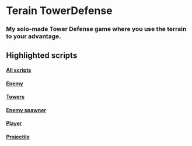# Terain TowerDefense
### My solo-made Tower Defense game where you use the terrain to your advantage.


## Highlighted scripts
#### [All scripts](https://github.com/stenkristel/TowerDefense/tree/main/Tower%20Defense/Assets/Scripts)
#### [Enemy](https://github.com/stenkristel/TowerDefense/blob/main/Tower%20Defense/Assets/Scripts/enemys.cs)
#### [Towers](https://github.com/stenkristel/TowerDefense/blob/main/Tower%20Defense/Assets/Scripts/Tower.cs)
#### [Enemy spawner](https://github.com/stenkristel/TowerDefense/blob/main/Tower%20Defense/Assets/Scripts/SpawnEnemy.cs)
#### [Player](https://github.com/stenkristel/TowerDefense/blob/main/Tower%20Defense/Assets/Scripts/Score.cs)
#### [Projectile](https://github.com/stenkristel/TowerDefense/blob/main/Tower%20Defense/Assets/Scripts/Projectile.cs)


